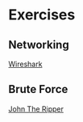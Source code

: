 # Exercises

## Networking

[Wireshark](/Wireshark/wireshark.md)

## Brute Force

[John The Ripper](John/john.md)
